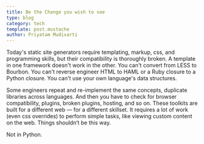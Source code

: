 ```yaml
---
title: Be the Change you wish to see
type: blog
category: tech
template: post.mustache
author: Priyatam Mudivarti
---
```


Today's static site generators require templating, markup, css, and programming skills, but their compatibility
is thoroughly broken. A template in one framework doesn't work in the other. You can't convert from LESS to Bourbon. You
can't reverse engineer HTML to HAML or a Ruby closure to a Python closure. You can't use your own language's data structures.

Some engineers repeat and re-implement the same concepts, duplicate libraries across languages. And then you have to check for browser compatibility, plugins, broken plugins, hosting, and so on. These toolkits are built for a different web — for a different skillset. It requires a lot of work (even css overrides) to perform simple tasks, like viewing custom content on the web. Things shouldn’t be this way. 

Not in Python.